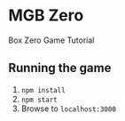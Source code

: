 MGB Zero
===

Box Zero Game Tutorial

Running the game
---

1. `npm install`
2. `npm start`
3. Browse to `localhost:3000`
